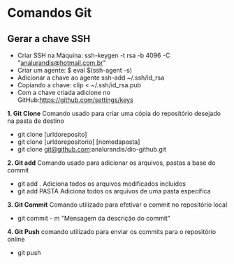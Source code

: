 
# Comandos Git 

## Gerar a chave SSH

 - Criar SSH na Máquina: ssh-keygen -t rsa -b 4096 -C
   "analurandis@hotmail.com.br"
 - Criar um agente: $ eval $(ssh-agent -s)
 -  Adicionar a chave ao agente ssh-add ~/.ssh/id_rsa
 -  Copiando a chave: clip < ~/.ssh/id_rsa.pub
 - Com a chave criada adicione no GitHub:https://github.com/settings/keys


**1. Git Clone**
Comando usado para criar uma cópia do repositório desejado na pasta de destino
- git clone [urldoreposito] 
- git clone [urldorepositorio] [nomedapasta]
- git clone git@github.com:analurandis/dio-github.git

**2. Git add**
Comando usado para adicionar os arquivos, pastas a base do commit
- git add . Adiciona todos os arquivos modificados incluidos
- git add PASTA Adiciona todos os arquivos de uma pasta específica 

**3. Git Commit**
Comando utilizado para efetivar o commit no repositório local
- git commit - m "Mensagem da descrição do commit"

**4. Git Push**
comando utilizado para enviar os commits para o repositório online
- git push

